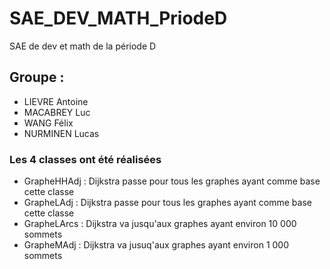 # SAE_DEV_MATH_PriodeD
SAE de dev et math de la période D

## Groupe :
- LIEVRE Antoine 
- MACABREY Luc
- WANG Félix 
- NURMINEN Lucas


### Les 4 classes ont été réalisées

- GrapheHHAdj : Dijkstra passe pour tous les graphes ayant comme base cette classe
- GrapheLAdj :  Dijkstra passe pour tous les graphes ayant comme base cette classe
- GrapheLArcs : Dijkstra va jusqu'aux graphes ayant environ 10 000 sommets
- GrapheMAdj : Dijkstra va jusuq'aux graphes ayant environ 1 000 sommets 
